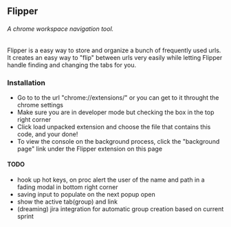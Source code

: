 ## Flipper
###### A chrome workspace navigation tool.

Flipper is a easy way to store and organize a bunch of frequently used urls. It creates an easy way
to "flip" between urls very easily while letting Flipper handle finding and changing the tabs for you.

### Installation
- Go to to the url "chrome://extensions/" or you can get to it throught the chrome settings
- Make sure you are in developer mode but checking the box in the top right corner
- Click load unpacked extension and choose the file that contains this code, and your done!
- To view the console on the background process, click the "background page" link under the Flipper extension on this page

#### TODO
- hook up hot keys, on proc alert the user of the name and path in a fading modal in bottom right corner
- saving input to populate on the next popup open
- show the active tab(group) and link
- (dreaming) jira integration for automatic group creation based on current sprint